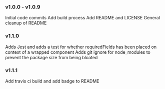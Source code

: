 ### v1.0.0 - v1.0.9
Initial code commits
Add build process
Add README and LICENSE
General cleanup of README

### v1.1.0
Adds Jest and adds a test for whether requiredFields has been placed on context of a wrapped component
Adds git ignore for node_modules to prevent the package size from being bloated

### v1.1.1
Add travis ci build and add badge to README
